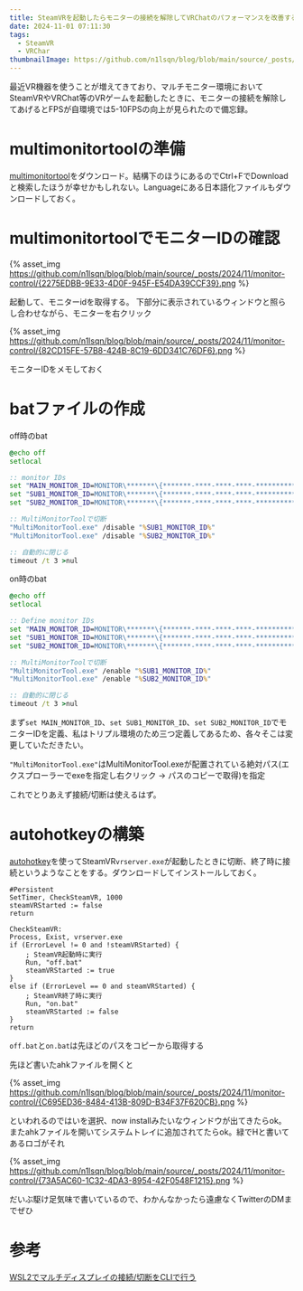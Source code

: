 ```yaml
---
title: SteamVRを起動したらモニターの接続を解除してVRChatのパフォーマンスを改善する
date: 2024-11-01 07:11:30
tags:
  - SteamVR
  - VRChar
thumbnailImage: https://github.com/n1lsqn/blog/blob/main/source/_posts/2024/11/monitor-control/VRChat_2024-10-28_23-13-55.719_1920x1080.png
---
```


最近VR機器を使うことが増えてきており、マルチモニター環境においてSteamVRやVRChat等のVRゲームを起動したときに、モニターの接続を解除してあげるとFPSが自環境では5-10FPSの向上が見られたので備忘録。

<!-- more -->
<!-- toc -->

# multimonitortoolの準備
[multimonitortool](https://www.nirsoft.net/utils/multi_monitor_tool.html)をダウンロード。結構下のほうにあるのでCtrl+FでDownloadと検索したほうが幸せかもしれない。Languageにある日本語化ファイルもダウンロードしておく。

# multimonitortoolでモニターIDの確認
{% asset_img https://github.com/n1lsqn/blog/blob/main/source/_posts/2024/11/monitor-control/{2275EDBB-9E33-4D0F-945F-E54DA39CCF39}.png %}

起動して、モニターidを取得する。
下部分に表示されているウィンドウと照らし合わせながら、モニターを右クリック

{% asset_img https://github.com/n1lsqn/blog/blob/main/source/_posts/2024/11/monitor-control/{82CD15FE-57B8-424B-8C19-6DD341C76DF6}.png %}

モニターIDをメモしておく

# batファイルの作成

off時のbat
``` bat
@echo off
setlocal

:: monitor IDs
set "MAIN_MONITOR_ID=MONITOR\*******\{*******-****-****-****-************}\****"
set "SUB1_MONITOR_ID=MONITOR\*******\{*******-****-****-****-************}\****"
set "SUB2_MONITOR_ID=MONITOR\*******\{*******-****-****-****-************}\****"

:: MultiMonitorToolで切断
"MultiMonitorTool.exe" /disable "%SUB1_MONITOR_ID%"
"MultiMonitorTool.exe" /disable "%SUB2_MONITOR_ID%"

:: 自動的に閉じる
timeout /t 3 >nul
```

on時のbat
``` bat
@echo off
setlocal

:: Define monitor IDs
set "MAIN_MONITOR_ID=MONITOR\*******\{*******-****-****-****-************}\****"
set "SUB1_MONITOR_ID=MONITOR\*******\{*******-****-****-****-************}\****"
set "SUB2_MONITOR_ID=MONITOR\*******\{*******-****-****-****-************}\****"

:: MultiMonitorToolで切断
"MultiMonitorTool.exe" /enable "%SUB1_MONITOR_ID%"
"MultiMonitorTool.exe" /enable "%SUB2_MONITOR_ID%"

:: 自動的に閉じる
timeout /t 3 >nul
```

まず`set MAIN_MONITOR_ID`、`set SUB1_MONITOR_ID`、`set SUB2_MONITOR_ID`でモニターIDを定義、私はトリプル環境のため三つ定義してあるため、各々そこは変更していただきたい。

`"MultiMonitorTool.exe"`はMultiMonitorTool.exeが配置されている絶対パス(エクスプローラーでexeを指定し右クリック -> パスのコピーで取得)を指定

これでとりあえず接続/切断は使えるはず。

# autohotkeyの構築
[autohotkey](https://www.autohotkey.com/)を使ってSteamVR`vrserver.exe`が起動したときに切断、終了時に接続というようなことをする。ダウンロードしてインストールしておく。

``` ahk
#Persistent
SetTimer, CheckSteamVR, 1000
steamVRStarted := false
return

CheckSteamVR:
Process, Exist, vrserver.exe
if (ErrorLevel != 0 and !steamVRStarted) {
    ; SteamVR起動時に実行
    Run, "off.bat"
    steamVRStarted := true
}
else if (ErrorLevel == 0 and steamVRStarted) {
    ; SteamVR終了時に実行
    Run, "on.bat"
    steamVRStarted := false
}
return
```
`off.bat`と`on.bat`は先ほどのパスをコピーから取得する

先ほど書いたahkファイルを開くと

{% asset_img https://github.com/n1lsqn/blog/blob/main/source/_posts/2024/11/monitor-control/{C695ED36-8484-413B-809D-B34F37F620CB}.png %} 

といわれるのではいを選択、now installみたいなウィンドウが出てきたらok。
またahkファイルを開いてシステムトレイに追加されてたらok。緑でHと書いてあるロゴがそれ

{% asset_img https://github.com/n1lsqn/blog/blob/main/source/_posts/2024/11/monitor-control/{73A5AC60-1C32-4DA3-8954-42F0548F1215}.png %}

だいぶ駆け足気味で書いているので、わかんなかったら遠慮なくTwitterのDMまでぜひ

# 参考
[WSL2でマルチディスプレイの接続/切断をCLIで行う](https://note.com/ngc_shj/n/n257e2c5b991c)